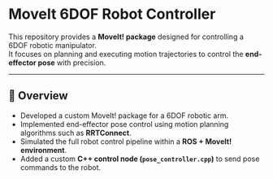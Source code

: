 # MoveIt 6DOF Robot Controller

This repository provides a **MoveIt! package** designed for controlling a 6DOF robotic manipulator.  
It focuses on planning and executing motion trajectories to control the **end-effector pose** with precision.  

---

## 🚀 Overview
- Developed a custom MoveIt! package for a 6DOF robotic arm.  
- Implemented end-effector pose control using motion planning algorithms such as **RRTConnect**.  
- Simulated the full robot control pipeline within a **ROS + MoveIt! environment**.  
- Added a custom **C++ control node (`pose_controller.cpp`)** to send pose commands to the robot.  
